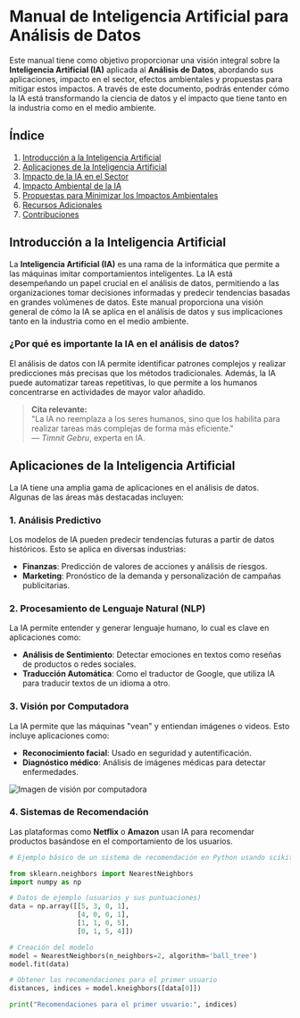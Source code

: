 # Manual de Inteligencia Artificial para Análisis de Datos

Este manual tiene como objetivo proporcionar una visión integral sobre la **Inteligencia Artificial (IA)** aplicada al **Análisis de Datos**, abordando sus aplicaciones, impacto en el sector, efectos ambientales y propuestas para mitigar estos impactos. A través de este documento, podrás entender cómo la IA está transformando la ciencia de datos y el impacto que tiene tanto en la industria como en el medio ambiente.

## Índice

1. [Introducción a la Inteligencia Artificial](#introducción-a-la-inteligencia-artificial)
2. [Aplicaciones de la Inteligencia Artificial](#aplicaciones-de-la-inteligencia-artificial)
3. [Impacto de la IA en el Sector](#impacto-de-la-ia-en-el-sector)
4. [Impacto Ambiental de la IA](#impacto-ambiental-de-la-ia)
5. [Propuestas para Minimizar los Impactos Ambientales](#propuestas-para-minimizar-los-impactos-ambientales)
6. [Recursos Adicionales](#recursos-adicionales)
7. [Contribuciones](#contribuciones)

## Introducción a la Inteligencia Artificial

La **Inteligencia Artificial (IA)** es una rama de la informática que permite a las máquinas imitar comportamientos inteligentes. La IA está desempeñando un papel crucial en el análisis de datos, permitiendo a las organizaciones tomar decisiones informadas y predecir tendencias basadas en grandes volúmenes de datos. Este manual proporciona una visión general de cómo la IA se aplica en el análisis de datos y sus implicaciones tanto en la industria como en el medio ambiente.

### ¿Por qué es importante la IA en el análisis de datos?

El análisis de datos con IA permite identificar patrones complejos y realizar predicciones más precisas que los métodos tradicionales. Además, la IA puede automatizar tareas repetitivas, lo que permite a los humanos concentrarse en actividades de mayor valor añadido.

> **Cita relevante:**  
> "La IA no reemplaza a los seres humanos, sino que los habilita para realizar tareas más complejas de forma más eficiente."  
> — *Timnit Gebru*, experta en IA.

## Aplicaciones de la Inteligencia Artificial

La IA tiene una amplia gama de aplicaciones en el análisis de datos. Algunas de las áreas más destacadas incluyen:

### 1. Análisis Predictivo

Los modelos de IA pueden predecir tendencias futuras a partir de datos históricos. Esto se aplica en diversas industrias:

- **Finanzas**: Predicción de valores de acciones y análisis de riesgos.
- **Marketing**: Pronóstico de la demanda y personalización de campañas publicitarias.

### 2. Procesamiento de Lenguaje Natural (NLP)

La IA permite entender y generar lenguaje humano, lo cual es clave en aplicaciones como:

- **Análisis de Sentimiento**: Detectar emociones en textos como reseñas de productos o redes sociales.
- **Traducción Automática**: Como el traductor de Google, que utiliza IA para traducir textos de un idioma a otro.

### 3. Visión por Computadora

La IA permite que las máquinas "vean" y entiendan imágenes o videos. Esto incluye aplicaciones como:

- **Reconocimiento facial**: Usado en seguridad y autentificación.
- **Diagnóstico médico**: Análisis de imágenes médicas para detectar enfermedades.

![Imagen de visión por computadora](https://via.placeholder.com/600x300?text=Imagen+de+Visi%C3%B3n+por+Computadora)

### 4. Sistemas de Recomendación

Las plataformas como **Netflix** o **Amazon** usan IA para recomendar productos basándose en el comportamiento de los usuarios.

```python
# Ejemplo básico de un sistema de recomendación en Python usando scikit-learn

from sklearn.neighbors import NearestNeighbors
import numpy as np

# Datos de ejemplo (usuarios y sus puntuaciones)
data = np.array([[5, 3, 0, 1],
                 [4, 0, 0, 1],
                 [1, 1, 0, 5],
                 [0, 1, 5, 4]])

# Creación del modelo
model = NearestNeighbors(n_neighbors=2, algorithm='ball_tree')
model.fit(data)

# Obtener las recomendaciones para el primer usuario
distances, indices = model.kneighbors([data[0]])

print("Recomendaciones para el primer usuario:", indices)
